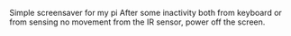 Simple screensaver for my pi
After some inactivity both from keyboard or from sensing no movement from the IR sensor, power off the screen.
